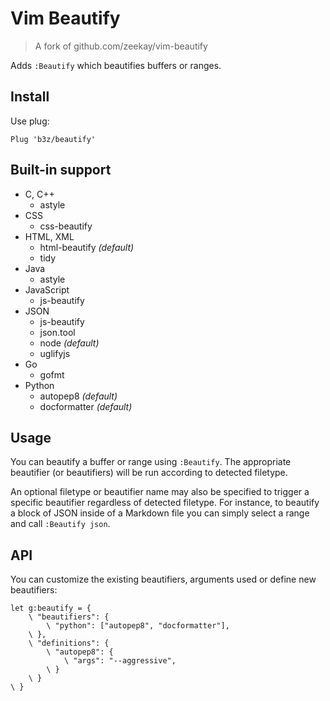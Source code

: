 # Vim Beautify

> A fork of github.com/zeekay/vim-beautify 

Adds `:Beautify` which
beautifies buffers or ranges.

## Install
Use plug:
```
Plug 'b3z/beautify'
```

## Built-in support
- C, C++
  - astyle
- CSS
  - css-beautify
- HTML, XML
  - html-beautify _(default)_
  - tidy
- Java
  - astyle
- JavaScript
  - js-beautify
- JSON
  - js-beautify
  - json.tool
  - node _(default)_
  - uglifyjs
- Go
  - gofmt
- Python
  - autopep8 _(default)_
  - docformatter _(default)_

## Usage
You can beautify a buffer or range using `:Beautify`. The appropriate beautifier
(or beautifiers) will be run according to detected filetype.

An optional filetype or beautifier name may also be specified to trigger a
specific beautifier regardless of detected filetype. For instance, to beautify a
block of JSON inside of a Markdown file you can simply select a range and call
`:Beautify json`.

## API
You can customize the existing beautifiers, arguments used or define new
beautifiers:

```vim
let g:beautify = {
    \ "beautifiers": {
        \ "python": ["autopep8", "docformatter"],
    \ },
    \ "definitions": {
        \ "autopep8": {
            \ "args": "--aggressive",
        \ }
    \ }
\ }
```
